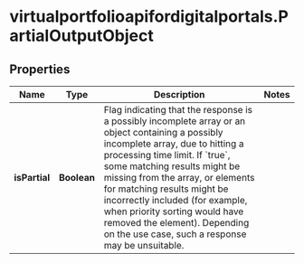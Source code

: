 # virtualportfolioapifordigitalportals.PartialOutputObject

## Properties

Name | Type | Description | Notes
------------ | ------------- | ------------- | -------------
**isPartial** | **Boolean** | Flag indicating that the response is a possibly incomplete array or an object containing a possibly incomplete array, due to hitting a processing time limit. If &#x60;true&#x60;, some matching results might be missing from the array, or elements for matching results might be incorrectly included (for example, when priority sorting would have removed the element). Depending on the use case, such a response may be unsuitable. | 


